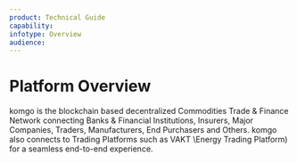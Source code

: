 ```yaml
---
product: Technical Guide
capability:
infotype: Overview
audience:
---
```


# Platform Overview

komgo is the blockchain based decentralized Commodities Trade & Finance Network connecting Banks & Financial Institutions, Insurers, Major Companies, Traders, Manufacturers, End Purchasers and Others. komgo also connects to Trading Platforms such as VAKT \Energy Trading Platform\) for a seamless end-to-end experience.